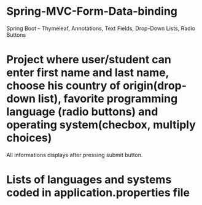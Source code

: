 # Spring-MVC-Form-Data-binding
Spring Boot - Thymeleaf, Annotations,  Text Fields, Drop-Down Lists, Radio Buttons

# Project where user/student can enter first name and last name, choose his country of origin(drop-down list), favorite programming language (radio buttons) and operating system(checbox, multiply choices)

All informations displays after pressing submit button.

# Lists of languages and systems coded in application.properties file

#
